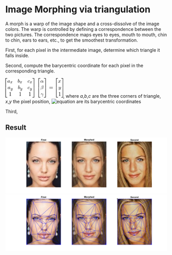 # Image Morphing via triangulation
A morph is a warp of the image shape and a cross-dissolve of the image colors. The warp is controlled by defining a correspondence between the two pictures. The correspondence maps eyes to eyes, mouth to mouth, chin to chin, ears to ears, etc., to get the smoothest transformation.

First, for each pixel in the intermediate image, determine which triangle it falls inside.

Second, compute the barycentric coordinate for each pixel in the corresponding triangle.

<img src="barycentric.gif">, where *a*,*b*,*c* are the three corners of triangle, *x*,*y* the pixel position, ![equation](https://latex.codecogs.com/gif.latex?\small&space;\alpha,&space;\beta,&space;\gamma) are its barycentric coordinates

Third, 
## Result
<img src="image_morph.png">
<img src="image_morph_triangulation.png">
